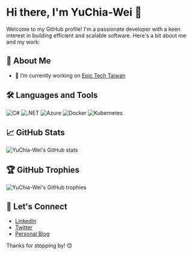 # Hi there, I'm YuChia-Wei 👋

Welcome to my GitHub profile! I'm a passionate developer with a keen interest in building efficient and scalable software. Here's a bit about me and my work:

## 🚀 About Me

- 🔭 I’m currently working on [Epic Tech Taiwan](https://www.epictech.com.tw/)

## 🛠️ Languages and Tools

![C#](https://img.shields.io/badge/C%23-239120?style=for-the-badge&logo=c-sharp&logoColor=white)
![.NET](https://img.shields.io/badge/.NET-512BD4?style=for-the-badge&logo=dotnet&logoColor=white)
![Azure](https://img.shields.io/badge/Azure-0078D4?style=for-the-badge&logo=microsoft-azure&logoColor=white)
![Docker](https://img.shields.io/badge/Docker-2496ED?style=for-the-badge&logo=docker&logoColor=white)
![Kubernetes](https://img.shields.io/badge/Kubernetes-326CE5?style=for-the-badge&logo=kubernetes&logoColor=white)

## 📈 GitHub Stats

![YuChia-Wei's GitHub stats](https://github-readme-stats.vercel.app/api?username=YuChia-Wei&show_icons=true&theme=radical)

## 🏆 GitHub Trophies

![YuChia-Wei's GitHub trophies](https://github-profile-trophy.vercel.app/?username=YuChia-Wei&theme=darkhub)

## 🔗 Let's Connect

- [LinkedIn](https://www.linkedin.com/in/YuChia-Wei/)
- [Twitter](https://twitter.com/YuChia-Wei)
- [Personal Blog](https://yuchia-wei.github.io/)

Thanks for stopping by! 😊
